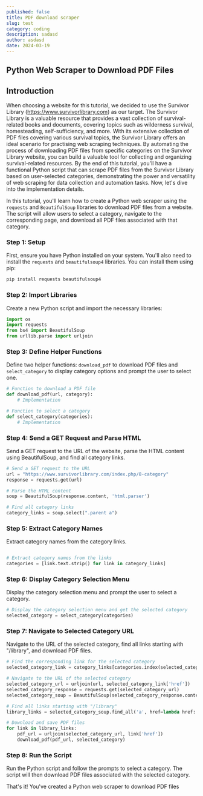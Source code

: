 ```yaml
---
published: false
title: PDF download scraper
slug: test
category: coding
description: sadasd
author: asdasd
date: 2024-03-19
---
```

## Python Web Scraper to Download PDF Files

## Introduction

When choosing a website for this tutorial, we decided to use the Survivor Library (https://www.survivorlibrary.com) as our target. The Survivor Library is a valuable resource that provides a vast collection of survival-related books and documents, covering topics such as wilderness survival, homesteading, self-sufficiency, and more. With its extensive collection of PDF files covering various survival topics, the Survivor Library offers an ideal scenario for practising web scraping techniques. By automating the process of downloading PDF files from specific categories on the Survivor Library website, you can build a valuable tool for collecting and organizing survival-related resources. By the end of this tutorial, you'll have a functional Python script that can scrape PDF files from the Survivor Library based on user-selected categories, demonstrating the power and versatility of web scraping for data collection and automation tasks. Now, let's dive into the implementation details.

In this tutorial, you'll learn how to create a Python web scraper using the `requests` and `BeautifulSoup` libraries to download PDF files from a website. The script will allow users to select a category, navigate to the corresponding page, and download all PDF files associated with that category.

### Step 1: Setup

First, ensure you have Python installed on your system. You'll also need to install the `requests` and `beautifulsoup4` libraries. You can install them using pip:



```bash
pip install requests beautifulsoup4
```

### Step 2: Import Libraries

Create a new Python script and import the necessary libraries:


```python
import os
import requests
from bs4 import BeautifulSoup
from urllib.parse import urljoin
```

### Step 3: Define Helper Functions

Define two helper functions: `download_pdf` to download PDF files and `select_category` to display category options and prompt the user to select one.


```python
# Function to download a PDF file
def download_pdf(url, category):
    # Implementation

# Function to select a category
def select_category(categories):
    # Implementation
```

### Step 4: Send a GET Request and Parse HTML

Send a GET request to the URL of the website, parse the HTML content using BeautifulSoup, and find all category links.



```python
# Send a GET request to the URL
url = "https://www.survivorlibrary.com/index.php/8-category"
response = requests.get(url)

# Parse the HTML content
soup = BeautifulSoup(response.content, 'html.parser')

# Find all category links
category_links = soup.select(".parent a")
```

### Step 5: Extract Category Names

Extract category names from the category links.



```python

# Extract category names from the links
categories = [link.text.strip() for link in category_links]
```

### Step 6: Display Category Selection Menu

Display the category selection menu and prompt the user to select a category.



```python
# Display the category selection menu and get the selected category
selected_category = select_category(categories)
```

### Step 7: Navigate to Selected Category URL

Navigate to the URL of the selected category, find all links starting with "/library", and download PDF files.


```python
# Find the corresponding link for the selected category
selected_category_link = category_links[categories.index(selected_category)]

# Navigate to the URL of the selected category
selected_category_url = urljoin(url, selected_category_link['href'])
selected_category_response = requests.get(selected_category_url)
selected_category_soup = BeautifulSoup(selected_category_response.content, 'html.parser')

# Find all links starting with "/library"
library_links = selected_category_soup.find_all('a', href=lambda href: href and href.startswith("/library"))

# Download and save PDF files
for link in library_links:
    pdf_url = urljoin(selected_category_url, link['href'])
    download_pdf(pdf_url, selected_category)
```

### Step 8: Run the Script

Run the Python script and follow the prompts to select a category. The script will then download PDF files associated with the selected category.

That's it! You've created a Python web scraper to download PDF files